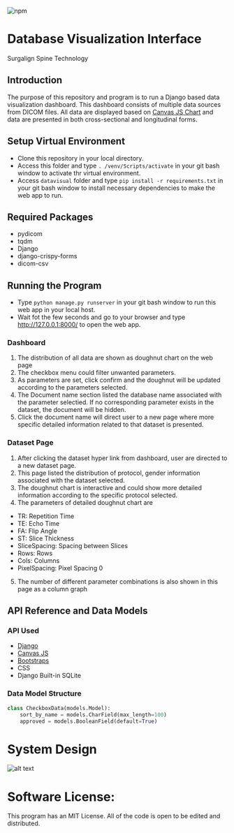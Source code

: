 ![npm](https://img.shields.io/badge/Surgalign-Data%20Visualization-blue)
# Database Visualization Interface

Surgalign Spine Technology


## Introduction

The purpose of this repository and program is to run a Django based data visualization dashboard. This dashboard consists of multiple data sources from DICOM files. All data are displayed based on [Canvas JS Chart](https://canvasjs.com/) and data are presented in both cross-sectional and longitudinal forms.


## Setup Virtual Environment

* Clone this repository in your local directory.
* Access this folder and type `. /venv/Scripts/activate` in your git bash window to activate thr virtual environment.
* Access `datavisual` folder and type `pip install -r requirements.txt` in your git bash window to install necessary dependencies to make the web app to run.


## Required Packages

* pydicom
* tqdm
* Django
* django-crispy-forms
* dicom-csv

## Running the Program

* Type `python manage.py runserver` in your git bash window to run this web app in your local host.
* Wait fot the few seconds and go to your browser and type http://127.0.0.1:8000/ to open the web app.

### Dashboard

1. The distribution of all data are shown as doughnut chart on the web page
2. The checkbox menu could filter unwanted parameters.
3. As parameters are set, click confirm and the doughnut will be updated according to the parameters selected.
4. The Document name section listed the database name associated with the parameter selectied. If no corresponding parameter exists in the dataset, the document will be hidden.
5. Click the document name will direct user to a new page where more specific detailed information related to that dataset is presented. 

### Dataset Page

1. After clicking the dataset hyper link from dashboard, user are directed to a new dataset page.
2. This page listed the distribution of protocol, gender information associated with the dataset selected.
3. The doughnut chart is interactive and could show more detailed information according to the specific protocol selected.
4. The parameters of detailed doughnut chart are
  * TR: Repetition Time
  * TE: Echo Time
  * FA: Flip Angle
  * ST: Slice Thickness
  * SliceSpacing: Spacing between Slices
  * Rows: Rows
  * Cols: Columns
  * PixelSpacing: Pixel Spacing 0
5. The number of different parameter combinations is also shown in this page as a column graph

## API Reference and Data Models

### API Used
* [Django](https://www.djangoproject.com/)
* [Canvas JS](https://canvasjs.com/)
* [Bootstraps](https://getbootstrap.com/)
* CSS
* Django Built-in SQLite

### Data Model Structure
```python
class CheckboxData(models.Model):
    sort_by_name = models.CharField(max_length=100)
    approved = models.BooleanField(default=True)
```
# System Design

![alt text](https://github.com/YuMiao329/web_app_data_visualization/blob/main/Data%20Visualization%20Project%20Diagram.png?raw=true)

# Software License:
This program has an MIT License. All of the code is open to be edited and distributed.
